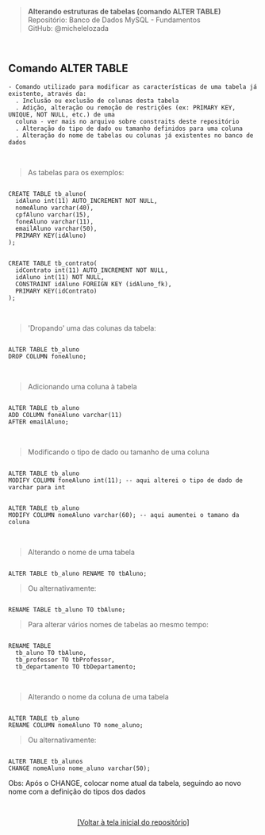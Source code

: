 > **Alterando estruturas de tabelas (comando ALTER TABLE)**    
> Repositório: Banco de Dados MySQL - Fundamentos  
> GitHub: @michelelozada
&nbsp;
     
&nbsp;     
## Comando ALTER TABLE
```
- Comando utilizado para modificar as características de uma tabela já existente, através da:  
  . Inclusão ou exclusão de colunas desta tabela  
  . Adição, alteração ou remoção de restrições (ex: PRIMARY KEY, UNIQUE, NOT NULL, etc.) de uma
  coluna - ver mais no arquivo sobre constraits deste repositório  
  . Alteração do tipo de dado ou tamanho definidos para uma coluna  
  . Alteração do nome de tabelas ou colunas já existentes no banco de dados
```	

&nbsp;
     
> As tabelas para os exemplos:

```mysql

CREATE TABLE tb_aluno(
  idAluno int(11) AUTO_INCREMENT NOT NULL,
  nomeAluno varchar(40),
  cpfAluno varchar(15),
  foneAluno varchar(11),
  emailAluno varchar(50),
  PRIMARY KEY(idAluno)
);
```
```mysql

CREATE TABLE tb_contrato(
  idContrato int(11) AUTO_INCREMENT NOT NULL,
  idAluno int(11) NOT NULL,
  CONSTRAINT idAluno FOREIGN KEY (idAluno_fk),
  PRIMARY KEY(idContrato)
);
```

&nbsp;
     
> 'Dropando' uma das colunas da tabela:
```mysql

ALTER TABLE tb_aluno
DROP COLUMN foneAluno;
```

&nbsp;

> Adicionando uma coluna à tabela
```mysql

ALTER TABLE tb_aluno
ADD COLUMN foneAluno varchar(11) 
AFTER emailAluno;
```
     
&nbsp;

> Modificando o tipo de dado ou tamanho de uma coluna
```mysql

ALTER TABLE tb_aluno
MODIFY COLUMN foneAluno int(11); -- aqui alterei o tipo de dado de varchar para int
```
```mysql

ALTER TABLE tb_aluno
MODIFY COLUMN nomeAluno varchar(60); -- aqui aumentei o tamano da coluna
```

&nbsp;

> Alterando o nome de uma tabela
```mysql

ALTER TABLE tb_aluno RENAME TO tbAluno; 
```

> Ou alternativamente:
```mysql

RENAME TABLE tb_aluno TO tbAluno;
```

> Para alterar vários nomes de tabelas ao mesmo tempo:
```mysql

RENAME TABLE 
  tb_aluno TO tbAluno, 
  tb_professor TO tbProfessor, 
  tb_departamento TO tbDepartamento; 
```
     
&nbsp;  

> Alterando o nome da coluna de uma tabela
```mysql

ALTER TABLE tb_aluno
RENAME COLUMN nomeAluno TO nome_aluno; 
```
> Ou alternativamente:
```mysql 

ALTER TABLE tb_alunos
CHANGE nomeAluno nome_aluno varchar(50);
```
Obs: Após o CHANGE, colocar nome atual da tabela, seguindo ao novo nome com a definição do tipos dos dados  

&nbsp;

<div align="center">
<a href="https://github.com/michelelozada/MySQL-Study-Notes">[Voltar à tela inicial do repositório]</a>
</div>